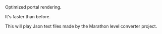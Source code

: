 Optimized portal rendering.

It's faster than before.

This will play Json text files made by the Marathon level converter project.
